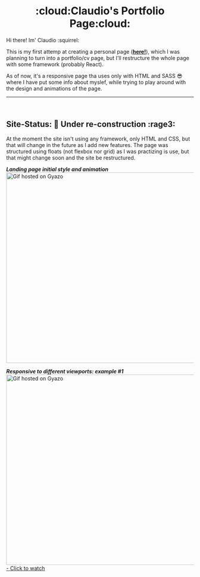 # 
<h1 align='center'> :cloud:Claudio's Portfolio Page:cloud:</h1> 

Hi there! Im' Claudio :squirrel:

This is my first attemp at creating a personal page (**[here!](https://claudiferock.github.io/Page/)**), which I was planning to turn into a portfolio/cv page, but I'll restructure the whole page with some framework (probably React).

As of now, it's a responsive page tha uses only with HTML and SASS :sunglasses: where I have put some info about myslef, while trying to play around with the design and animations of the page.

------------------------------  
<br />

## Site-Status: :construction: Under re-construction :rage3:

At the moment the site isn't using any framework, only HTML and CSS, but that will change in the future as I add new features. The page was structured using floats (not flexbox nor grid) as I was practizing is use, but that might change soon and the site be restructured.

***Landing page initial style and animation***<br />
<a href="https://gyazo.com/abec9fcc48a47986f5bd749161a90b5f"><img src="https://i.gyazo.com/abec9fcc48a47986f5bd749161a90b5f.gif" alt="Gif hosted on Gyazo" width="512"/></a>

***Responsive to different viewports: example #1***<br />
<a href="https://gyazo.com/9df2f688223b06460555d0c444198f54"><img src="https://i.gyazo.com/9df2f688223b06460555d0c444198f54.gif" alt="Gif hosted on Gyazo" width="512"/> - Click to watch</a>
